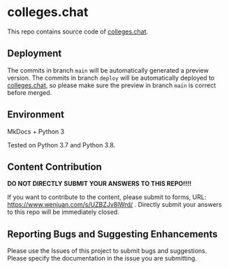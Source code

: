 # colleges.chat

This repo contains source code of [colleges.chat](https://colleges.chat).

## Deployment

The commits in branch `main` will be automatically generated a preview version.
The commits in branch `deploy` will be automatically deployed to [colleges.chat](https://colleges.chat), so please make sure the preview in branch `main` is correct before merged.

## Environment

MkDocs + Python 3

Tested on Python 3.7 and Python 3.8.

## Content Contribution

**DO NOT DIRECTLY SUBMIT YOUR ANSWERS TO THIS REPO!!!!**

If you want to contribute to the content, please submit to forms, URL: https://www.wenjuan.com/s/UZBZJv8lWrd/ . Directly submit your answers to this repo will be immediately closed.

## Reporting Bugs and Suggesting Enhancements

Please use the Issues of this project to submit bugs and suggestions. Please specify the documentation in the issue you are submitting.

